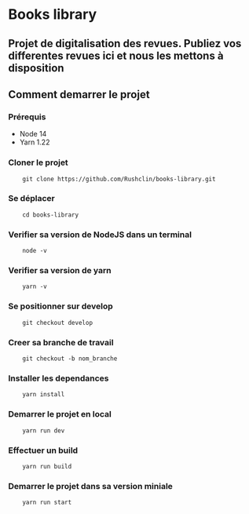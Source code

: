 # Books library
## Projet de digitalisation des revues. Publiez vos differentes revues ici et nous les mettons à disposition    

## Comment demarrer le projet 
### Prérequis 
- Node 14
- Yarn 1.22

### Cloner le projet

```
    git clone https://github.com/Rushclin/books-library.git
```

### Se déplacer 
```
    cd books-library
```

### Verifier sa version de NodeJS dans un terminal
```
    node -v
```

### Verifier sa version de yarn 
```
    yarn -v
```

### Se positionner sur develop
```
    git checkout develop
```

### Creer sa branche de travail
```
    git checkout -b nom_branche
```

### Installer les dependances 
```
    yarn install
```

### Demarrer le projet en local 
```
    yarn run dev
```

### Effectuer un build
```
    yarn run build
```

### Demarrer le projet dans sa version miniale 
```
    yarn run start
```